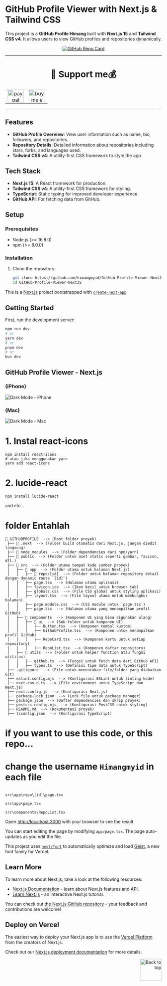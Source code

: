 # GitHub Profile Viewer with Next.js & Tailwind CSS

This project is a **GitHub Profile Himang** built with **Next.js 15** and **Tailwind CSS v4**. It allows users to view GitHub profiles and repositories dynamically.

<p align="center">
  <a href="https://github.com/himangmyid/GitHub-Profile-NextJS">
    <img src="https://github-readme-stats.vercel.app/api/pin/?username=himangmyid&repo=GitHub-Profile-NextJS&theme=tokyonight" alt="GitHub Repo Card">
  </a>
</p>



<hr/>
<div align="center">
<h1 align="center">💸 Support me💰</h1>
<table align="center">
  <tr>
     <td align="center">
      <a href="https://paypal.me/DogGhozt" target="_blank">
        <img src="https://raw.githubusercontent.com/maurodesouza/profile-readme-generator/master/src/assets/icons/social/paypal/default.svg" width="52" height="40" alt="paypal logo" />
      </a>
    </td>
    <td align="center">
  <a href="https://trakteer.id/himang/tip" target="_blank">
    <img src="https://img.icons8.com/?size=100&id=13013&format=png&color=000000" width="52" height="40" alt="buy me a coffee" />
  </a>
</td>
  </tr>
</table>
</div>
<hr/>

## Features

- **GitHub Profile Overview**: View user information such as name, bio, followers, and repositories.
- **Repository Details**: Detailed information about repositories including stars, forks, and languages used.
- **Tailwind CSS v4**: A utility-first CSS framework to style the app.

## Tech Stack

- **Next.js 15**: A React framework for production.
- **Tailwind CSS v4**: A utility-first CSS framework for styling.
- **TypeScript**: Static typing for improved developer experience.
- **GitHub API**: For fetching data from GitHub.

## Setup

### Prerequisites

- Node.js (>= 16.8.0)
- npm (>= 8.0.0)

### Installation

1. Clone the repository:
   ```bash
   git clone https://github.com/himangmyid/GitHub-Profile-Viewer-NextJS.git
   cd GitHub-Profile-Viewer-NextJS


This is a [Next.js](https://nextjs.org) project bootstrapped with [`create-next-app`](https://nextjs.org/docs/app/api-reference/cli/create-next-app).

## Getting Started

First, run the development server:

```bash
npm run dev
# or
yarn dev
# or
pnpm dev
# or
bun dev
```
## GitHub Profile Viewer - Next.js

### (iPhone)
![Dark Mode - iPhone](https://github.com/himangmyid/GitHub-Profile-NextJS/blob/main/public/gbr%20mode%20iphone.png?raw=true)

### (Mac)
![Dark Mode - Mac](https://github.com/himangmyid/GitHub-Profile-NextJS/blob/main/public/gbr%20mode%20mac.png?raw=true)

# 1. Instal react-icons

```
npm install react-icons
# atau jika menggunakan yarn
yarn add react-icons
```

# 2. lucide-react

```
npm install lucide-react
```
and etc...

# folder Entahlah
```
📂 GITHUBPROFILE  --> (Root folder proyek)
 ├── 📂 .next  --> (Folder build otomatis dari Next.js, jangan diedit langsung)
 ├── 📂 node_modules  --> (Folder dependencies dari npm/yarn)
 ├── 📂 public  --> (Folder untuk aset statis seperti gambar, favicon, dll.)
 ├── 📂 src  --> (Folder utama tempat kode sumber proyek)
 │   ├── 📂 app  --> (Folder utama untuk halaman Next.js)
 │   │   ├── 📂 repo/[id]  --> (Folder untuk halaman repository detail dengan dynamic route `[id]`)
 │   │   ├── page.tsx  --> (Halaman utama aplikasi)
 │   │   ├── favicon.ico  --> (Ikon kecil untuk browser tab)
 │   │   ├── globals.css  --> (File CSS global untuk styling aplikasi)
 │   │   ├── layout.tsx  --> (File layout utama untuk membungkus halaman)
 │   │   ├── page.module.css  --> (CSS module untuk `page.tsx`)
 │   │   ├── page.tsx  --> (Halaman utama yang menampilkan profil GitHub)
 │   ├── 📂 components  --> (Komponen UI yang bisa digunakan ulang)
 │   │   ├── 📂 ui  --> (Sub-folder untuk komponen UI)
 │   │   │   ├── Button.tsx  --> (Komponen tombol kustom)
 │   │   │   ├── GithubProfile.tsx  --> (Komponen untuk menampilkan profil GitHub)
 │   │   │   ├── RepoCard.tsx  --> (Komponen kartu untuk setiap repository)
 │   │   │   ├── RepoList.tsx  --> (Komponen daftar repository)
 │   ├── 📂 utils  --> (Folder untuk helper function atau fungsi utilitas)
 │   │   ├── github.ts  --> (Fungsi untuk fetch data dari GitHub API)
 │   │   ├── types.ts  --> (Definisi tipe data untuk TypeScript)
 ├── .gitignore  --> (File untuk menentukan file/folder yang diabaikan Git)
 ├── eslint.config.mjs  --> (Konfigurasi ESLint untuk linting kode)
 ├── next-env.d.ts  --> (File environment untuk TypeScript dan Next.js)
 ├── next.config.js  --> (Konfigurasi Next.js)
 ├── package-lock.json  --> (Lock file untuk package manager)
 ├── package.json  --> (Daftar dependencies dan skrip proyek)
 ├── postcss.config.mjs  --> (Konfigurasi PostCSS untuk styling)
 ├── README.md  --> (Dokumentasi proyek)
 ├── tsconfig.json  --> (Konfigurasi TypeScript)
```
# if you want to use this code, or this repo...

# change the username ```Himangmyid``` in each file

```

src\app\repo\[id]\page.tsx

src\app\page.tsx

src\components\RepoList.tsx

```
Open [http://localhost:3000](http://localhost:3000) with your browser to see the result.

You can start editing the page by modifying `app/page.tsx`. The page auto-updates as you edit the file.

This project uses [`next/font`](https://nextjs.org/docs/app/building-your-application/optimizing/fonts) to automatically optimize and load [Geist](https://vercel.com/font), a new font family for Vercel.



## Learn More

To learn more about Next.js, take a look at the following resources:

- [Next.js Documentation](https://nextjs.org/docs) - learn about Next.js features and API.
- [Learn Next.js](https://nextjs.org/learn) - an interactive Next.js tutorial.

You can check out [the Next.js GitHub repository](https://github.com/vercel/next.js) - your feedback and contributions are welcome!

## Deploy on Vercel

The easiest way to deploy your Next.js app is to use the [Vercel Platform](https://vercel.com/new?utm_medium=default-template&filter=next.js&utm_source=create-next-app&utm_campaign=create-next-app-readme) from the creators of Next.js.

Check out our [Next.js deployment documentation](https://nextjs.org/docs/app/building-your-application/deploying) for more details.




<p align="right">
  <a href="#top">
    <img src="https://img.icons8.com/?size=100&id=114041&format=png" alt="Back to top" width="70" height="70">
  </a>
</p>

